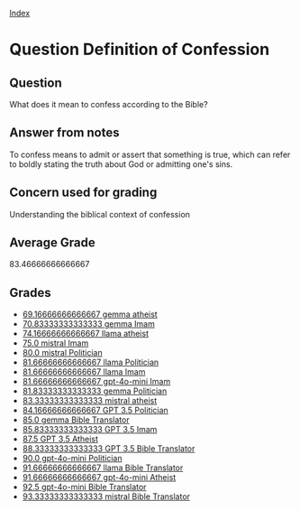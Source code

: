 
[Index](../../index.md)
# Question Definition of Confession
## Question
What does it mean to confess according to the Bible?

## Answer from notes
To confess means to admit or assert that something is true, which can refer to boldly stating the truth about God or admitting one's sins.

## Concern used for grading
Understanding the biblical context of confession

## Average Grade
83.46666666666667

## Grades
 * [69.16666666666667 gemma atheist](../answers/gemma_atheist/Definition_of_Confession.md)
 * [70.83333333333333 gemma Imam](../answers/gemma_Imam/Definition_of_Confession.md)
 * [74.16666666666667 llama atheist](../answers/llama_atheist/Definition_of_Confession.md)
 * [75.0 mistral Imam](../answers/mistral_Imam/Definition_of_Confession.md)
 * [80.0 mistral Politician](../answers/mistral_Politician/Definition_of_Confession.md)
 * [81.66666666666667 llama Politician](../answers/llama_Politician/Definition_of_Confession.md)
 * [81.66666666666667 llama Imam](../answers/llama_Imam/Definition_of_Confession.md)
 * [81.66666666666667 gpt-4o-mini Imam](../answers/gpt-4o-mini_Imam/Definition_of_Confession.md)
 * [81.83333333333333 gemma Politician](../answers/gemma_Politician/Definition_of_Confession.md)
 * [83.33333333333333 mistral atheist](../answers/mistral_atheist/Definition_of_Confession.md)
 * [84.16666666666667 GPT 3.5 Politician](../answers/GPT_3.5_Politician/Definition_of_Confession.md)
 * [85.0 gemma Bible Translator](../answers/gemma_Bible_Translator/Definition_of_Confession.md)
 * [85.83333333333333 GPT 3.5 Imam](../answers/GPT_3.5_Imam/Definition_of_Confession.md)
 * [87.5 GPT 3.5 Atheist](../answers/GPT_3.5_Atheist/Definition_of_Confession.md)
 * [88.33333333333333 GPT 3.5 Bible Translator](../answers/GPT_3.5_Bible_Translator/Definition_of_Confession.md)
 * [90.0 gpt-4o-mini Politician](../answers/gpt-4o-mini_Politician/Definition_of_Confession.md)
 * [91.66666666666667 llama Bible Translator](../answers/llama_Bible_Translator/Definition_of_Confession.md)
 * [91.66666666666667 gpt-4o-mini Atheist](../answers/gpt-4o-mini_Atheist/Definition_of_Confession.md)
 * [92.5 gpt-4o-mini Bible Translator](../answers/gpt-4o-mini_Bible_Translator/Definition_of_Confession.md)
 * [93.33333333333333 mistral Bible Translator](../answers/mistral_Bible_Translator/Definition_of_Confession.md)
